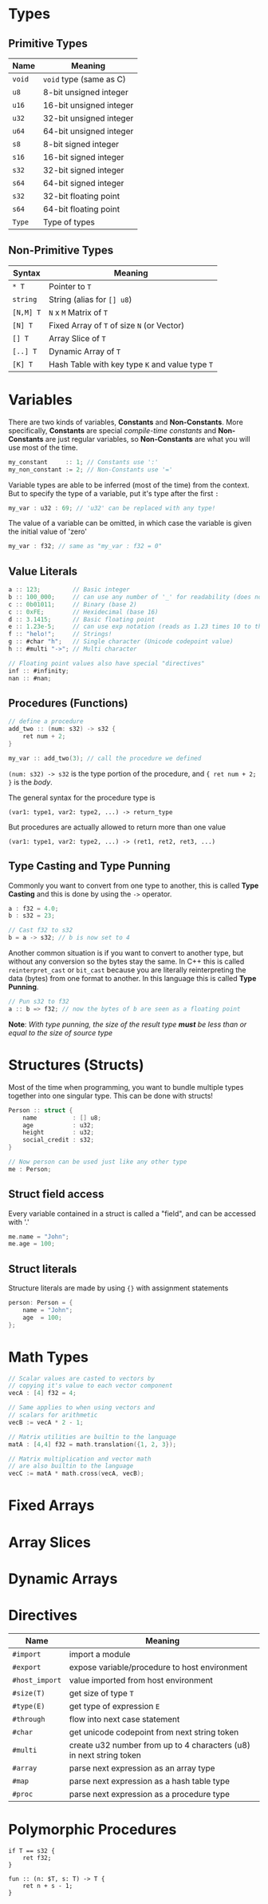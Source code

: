 # Types

## Primitive Types
| Name   | Meaning                    |
| ------ | -------------------------- |
| `void` |  `void` type (same as C)   |
| `u8`   |  8-bit unsigned integer    |
| `u16`  | 16-bit unsigned integer    |
| `u32`  | 32-bit unsigned integer    |
| `u64`  | 64-bit unsigned integer    |
| `s8`   |  8-bit signed integer      |
| `s16`  | 16-bit signed integer      |
| `s32`  | 32-bit signed integer      |
| `s64`  | 64-bit signed integer      |
| `s32`  | 32-bit floating point      |
| `s64`  | 64-bit floating point      |
| `Type` | Type of types              |

## Non-Primitive Types
| Syntax      | Meaning                                         |
| ----------- | ----------------------------------------------- |
| `* T`       | Pointer to `T`                                  |
| `string`    | String (alias for `[] u8`)                      |
| `[N,M] T`   | `N` x `M` Matrix of `T`                         |
| `[N] T`     | Fixed Array of `T` of size `N` (or Vector)      |
| `[] T`      | Array Slice of `T`                              |
| `[..] T`    | Dynamic Array of `T`                            |
| `[K] T`     | Hash Table with key type `K` and value type `T` |

# Variables

There are two kinds of variables, **Constants** and **Non-Constants**.
More specifically, **Constants** are special *compile-time constants*
and **Non-Constants** are just regular variables,
so **Non-Constants** are what you will use most of the time.
```C
my_constant     :: 1; // Constants use ':'
my_non_constant := 2; // Non-Constants use '='
```
Variable types are able to be inferred (most of the time) from the context. 
But to specify the type of a variable, put it's type after the first `:`
```C
my_var : u32 : 69; // 'u32' can be replaced with any type!
```

The value of a variable can be omitted, in which case
the variable is given the initial value of 'zero'
```C
my_var : f32; // same as "my_var : f32 = 0"
```

## Value Literals
```Javascript
a :: 123;         // Basic integer
b :: 100_000;     // can use any number of '_' for readability (does not affect the value)
c :: 0b01011;     // Binary (base 2)
c :: 0xFE;        // Hexidecimal (base 16)
d :: 3.1415;      // Basic floating point
e :: 1.23e-5;     // can use exp notation (reads as 1.23 times 10 to the power -5)
f :: "helo!";     // Strings!
g :: #char "h";   // Single character (Unicode codepoint value)
h :: #multi "->"; // Multi character

// Floating point values also have special "directives"
inf :: #infinity;
nan :: #nan;
```

## Procedures (Functions)
```C
// define a procedure
add_two :: (num: s32) -> s32 {
	ret num + 2;
}

my_var :: add_two(3); // call the procedure we defined
```
`(num: s32) -> s32` is the type portion of the procedure,
and `{ ret num + 2; }` is the *body*.

The general syntax for the procedure type is
```
(var1: type1, var2: type2, ...) -> return_type
```
But procedures are actually allowed to return more than one value
```
(var1: type1, var2: type2, ...) -> (ret1, ret2, ret3, ...)
```

## Type Casting and Type Punning
Commonly you want to convert from one type to another,
this is called **Type Casting** and this is done by using
the `->` operator.
```C
a : f32 = 4.0;
b : s32 = 23;

// Cast f32 to s32
b = a -> s32; // b is now set to 4
```
Another common situation is if you want to convert to another type,
but without any conversion so the bytes stay the same.
In C++ this is called `reinterpret_cast` or `bit_cast` because you
are literally reinterpreting the data (bytes) from one format to another.
In this language this is called **Type Punning**.
```C
// Pun s32 to f32
a :: b => f32; // now the bytes of b are seen as a floating point
```
**Note**: *With type punning, the size of the result type
<b>must</b> be less than or equal to the size of source type*

# Structures (Structs)
Most of the time when programming, you want to bundle
multiple types together into one singular type.
This can be done with structs!
```C
Person :: struct {
	name          : [] u8;
	age           : u32;
	height        : u32;
	social_credit : s32;
}

// Now person can be used just like any other type
me : Person;
```
## Struct field access
Every variable contained in a struct is called a "field",
and can be accessed with '.'
```C
me.name = "John";
me.age = 100;
```

## Struct literals
Structure literals are made by using `{}` with assignment statements
```C
person: Person = {
	name = "John";
	age  = 100;
};
```

# Math Types
```C++
// Scalar values are casted to vectors by
// copying it's value to each vector component
vecA : [4] f32 = 4;

// Same applies to when using vectors and
// scalars for arithmetic 
vecB := vecA * 2 - 1;

// Matrix utilities are builtin to the language
matA : [4,4] f32 = math.translation({1, 2, 3});

// Matrix multiplication and vector math
// are also builtin to the language
vecC := matA * math.cross(vecA, vecB);
```
# Fixed Arrays
# Array Slices
# Dynamic Arrays

# Directives
| Name            | Meaning                                                              |
| --------------- | -------------------------------------------------------------------- |
| `#import`       | import a module                                                      |
| `#export`       | expose variable/procedure to host environment                        |
| `#host_import`  | value imported from host environment                                 |
| `#size(T)`      | get size of type `T`                                                 |
| `#type(E)`      | get type of expression `E`                                           |
| `#through`      | flow into next case statement                                        |
| `#char`         | get unicode codepoint from next string token                         |
| `#multi`        | create u32 number from up to 4 characters (u8) in next string token  |
| `#array`        | parse next expression as an array type                               |
| `#map`          | parse next expression as a hash table type                           |
| `#proc`         | parse next expression as a procedure type                            |

# Polymorphic Procedures
```
if T == s32 {
	ret f32;
}

fun :: (n: $T, s: T) -> T {
	ret n + s - 1;
}
```